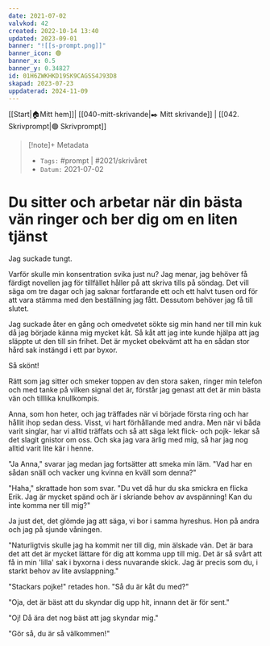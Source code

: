 ```yaml
---
date: 2021-07-02
valvkod: 42
created: 2022-10-14 13:40
updated: 2023-09-01
banner: "![[s-prompt.png]]"
banner_icon: 🟢
banner_x: 0.5
banner_y: 0.34827
id: 01H6ZWKHKD19SK9CAGSS4J93D8
skapad: 2023-07-23
uppdaterad: 2024-11-09
---
```

[[Start|🏠Mitt hem]]| [[040-mitt-skrivande|✒️ Mitt skrivande]] | [[042. Skrivprompt|🟢 Skrivprompt]]

> [!note]+ Metadata
> * `Tags:`  #prompt | #2021/skrivåret 
> * `Datum:` 2021-07-02

# Du sitter och arbetar när din bästa vän ringer och ber dig om en liten tjänst

Jag suckade tungt. 

Varför skulle min konsentration svika just nu? Jag menar, jag behöver få färdigt novellen jag för tillfället håller på att skriva tills på söndag. Det vill säga om tre dagar och jag saknar fortfarande ett och ett halvt tusen ord för att vara stämma med den beställning jag fått. Dessutom behöver jag få till slutet.

Jag suckade åter en gång och omedvetet sökte sig min hand ner till min kuk då jag började känna mig mycket kåt. Så kåt att jag inte kunde hjälpa att jag släppte ut den till sin frihet. Det är mycket obekvämt att ha en sådan stor hård sak instängd i ett par byxor.

Så skönt!

Rätt som jag sitter och smeker toppen av den stora saken, ringer min telefon och med tanke på vilken signal det är, förstår jag genast att det är min bästa vän och tilllika knullkompis.

Anna, som hon heter, och jag träffades när vi började första ring och har hållit ihop sedan dess. Visst, vi hart förhållande med andra. Men när vi båda varit singlar, har vi alltid träffats och så att säga lekt flick- och pojk- lekar så det slagit gnistor om oss. Och ska jag vara ärlig med mig, så har jag nog alltid varit lite kär i henne.

"Ja Anna," svarar jag medan jag fortsätter att smeka min läm. "Vad har en sådan snäll och vacker ung kvinna en kväll som denna?"

"Haha," skrattade hon som svar. "Du vet då hur du ska smickra en flicka Erik. Jag är mycket spänd och är i skriande behov av avspänning! Kan du inte komma ner till mig?"

Ja just det, det glömde jag att säga, vi bor i samma hyreshus. Hon på andra och jag på sjunde våningen.

"Naturligtvis skulle jag ha kommit ner till dig, min älskade vän. Det är bara det att det är mycket lättare för dig att komma upp till mig. Det är så svårt att få in min 'lilla' sak i byxorna i dess nuvarande skick. Jag är precis som du, i starkt behov av lite avslappning."

"Stackars pojke!" retades hon. "Så du är kåt du med?"

"Oja, det är bäst att du skyndar dig upp hit, innann det är för sent."

"Oj! Då ära det nog bäst att jag skyndar mig."

"Gör så, du är så välkommen!"

